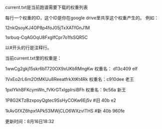 
current.txt是当前跑谱需要下载的权重列表

每行一个权重的ID，这个ID是你在google drive里共享这个权重产生的。
例如：

12nkQsoyKJ4OP8p4foJ05jTxXATfGnJ1M

1srbuq-CqAGOqU8FxgIfCpr7o1fsSQR5C

以#开头的行是注释行。

当前current.txt里的权重是：


1wwCg2gkj15skr6bT720OX9xUKbRMngKw      权重名： d13c409  elf

1VxEo2rL6m2OtMKUu8ReeatfrkXtKt4Rk      权重名：c910dee  老王

1pxIYkhBFKcymWn_fVKrGTxIgpIrsiBFh      权重名：9c56a 新王

1P8G2KTzBzxpoyQgtec9SsHyCOKw6Ej5v      #旧 40b e2

1kAvGfXZ6hpxfAPk53MWjCLO6WXzvlTHS       #新 40b 960fe

更新时间：8月16日18:32
